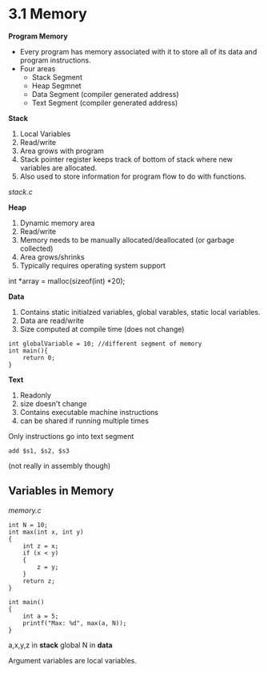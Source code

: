# 3.1 Memory
**Program Memory**
- Every program has memory associated with it to store all of its data and program instructions.
- Four areas
  - Stack Segment
  - Heap Segmnet
  - Data Segment (compiler generated address)
  - Text Segment (compiler generated address)

**Stack**
1. Local Variables
2. Read/write
3. Area grows with program
4. Stack pointer register keeps track of bottom of stack where new variables are allocated.
5. Also used to store information for program flow to do with functions. 

_stack.c_

**Heap**
1. Dynamic memory area
2. Read/write
3. Memory needs to be manually allocated/deallocated (or garbage collected)
4. Area grows/shrinks
5. Typically requires operating system support

int *array = malloc(sizeof(int) *20);

**Data**
1. Contains static initialzed variables, global varables, static local variables.
2. Data are read/write
3. Size computed at compile time (does not change)

```
int globalVariable = 10; //different segment of memory
int main(){
    return 0;
}
```

**Text**
1. Readonly
2. size doesn't change
3. Contains executable machine instructions
4. can be shared if running multiple times

Only instructions go into text segment

```
add $s1, $s2, $s3
```
(not really in assembly though)

## Variables in Memory
_memory.c_
```
int N = 10;
int max(int x, int y)
{
    int z = x;
    if (x < y)
    {
        z = y;
    }
    return z;
}

int main()
{
    int a = 5;
    printf("Max: %d", max(a, N));
}
```
a,x,y,z in **stack**
global N in **data**

Argument variables are local variables.
